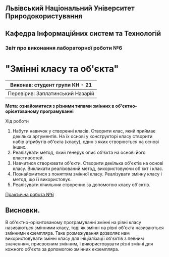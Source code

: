 ## Львівський Національний Університет Природокористування

## Кафедра Інформаційних систем та Технологій

### Звіт про виконання лабораторної роботи №6

# "Змінні класу та об'єкта"

| Виконав: студент групи КН - 21   |
| -------------------------------- |
| Перевірив: Заплатинський Назарій |

**Мета: ознайомитися з різними типами змінних в об'єктно-орієнтованому програмуванні**

Хід роботи

1. Набути навичок у створенні класів. Створити клас, який приймає декілька аргументів. На їх основі у конструкторі класу створити набір атрибутів об'єкта (класу), один з яких створюється на основі інших.
2. Реалізувати метод, який генерує опис об'єкта на основі його
   властивостей.
3. Навчитися створювати об'єкти. Створити декілька об'єктів на основі
   класу. Викликати реалізований метод, використовуючи об'єкт і клас.
4. Познайомитися з поняттям змінної класу. Реалізувати змінну класу і
   метод, що її використовує.
5. Реалізувати лічильник створених за допомогою класу об'єктів.

[Практична робота №6](./script.py)

## Висновки.

В об'єктно-орієнтованому програмуванні змінні на рівні класу називаються змінними класу, тоді як змінні на рівні об'єкта називаються змінними екземпляра. Таке розмежування дозволяє нам використовувати змінні класу для ініціалізації об'єктів з певним значенням, присвоєним змінним, і використовувати різні змінні для кожного об'єкта за допомогою змінних екземпляра.
